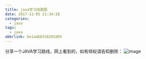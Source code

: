 ```yaml
---
title: java学习线路图
date: 2017-11-05 21:34:28
categories:
  - java
tags:
  - java
abbrlink: be1a4bb528202d05
---
```

分享一个JAVA学习路线，网上看到的，如有倾权请告知删除：
![image](http://oxnimkw03.bkt.clouddn.com/0_1272935769KNxA.gif)
